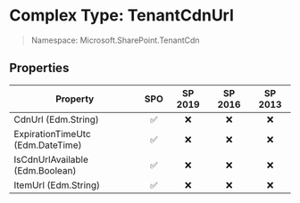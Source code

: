 # Complex Type: TenantCdnUrl

> Namespace: Microsoft.SharePoint.TenantCdn

## Properties

Property | SPO | SP 2019 | SP 2016 | SP 2013
----------|:---:|:-------:|:-------:|:-------:
CdnUrl (Edm.String) | ✅ | ❌ | ❌ | ❌
ExpirationTimeUtc (Edm.DateTime) | ✅ | ❌ | ❌ | ❌
IsCdnUrlAvailable (Edm.Boolean) | ✅ | ❌ | ❌ | ❌
ItemUrl (Edm.String) | ✅ | ❌ | ❌ | ❌